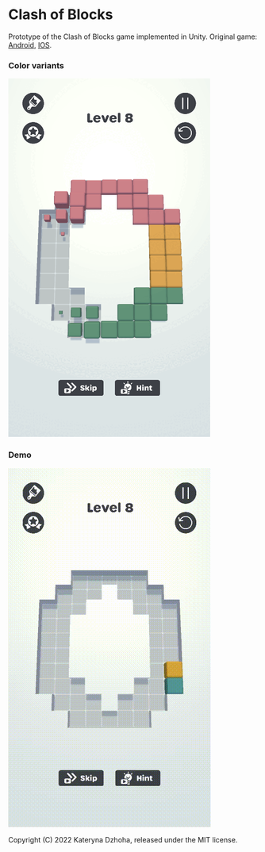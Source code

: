 # Clash of Blocks

Prototype of the Clash of Blocks game implemented in Unity. Original game: [Android](https://play.google.com/store/apps/details?id=com.eqrwiodfk.clashofblocks), [IOS](https://apps.apple.com/us/app/clash-of-blocks/id1485268556).

### Color variants

![Color variants](color-variants.gif)

### Demo

![Demo](video-demo.gif)

Copyright (C) 2022 Kateryna Dzhoha, released under the MIT license.

